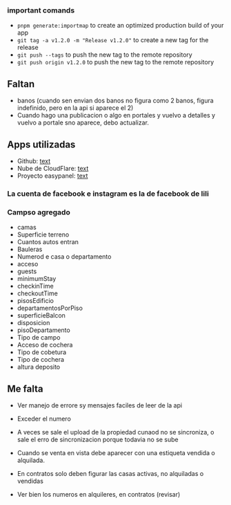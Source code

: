 ### important comands

- `pnpm generate:importmap` to create an optimized production build of your app
- `git tag -a v1.2.0 -m "Release v1.2.0"` to create a new tag for the release
- `git push --tags` to push the new tag to the remote repository
- `git push origin v1.2.0` to push the new tag to the remote repository

## Faltan

- banos (cuando sen envian dos banos no figura como 2 banos, figura indefinido, pero en la api si aparece el 2)
- Cuando hago una publicacion o algo en portales y vuelvo a detalles y vuelvo a portale sno aparece, debo actualizar.

## Apps utilizadas

- Github: [text](https://github.com/manudiiez/adminpanel-nazarpropiedades/actions)
- Nube de CloudFlare: [text](https://dash.cloudflare.com/c14fa1adf8db74d2102398802057e4ca/r2/default/buckets/nazarpropiedades-media?prefix=media%2F)
- Proyecto easypanel: [text](http://31.97.87.170:3000/projects/nazarpropiedades-admin/app/adminpanel-nazarpropiedades/deployments)

### La cuenta de facebook e instagram es la de facebook de lili

### Campso agregado

- camas
- Superficie terreno
- Cuantos autos entran
- Bauleras
- Numerod e casa o departamento
- acceso
- guests
- minimumStay
- checkinTime
- checkoutTime
- pisosEdificio
- departamentosPorPiso
- superficieBalcon
- disposicion
- pisoDepartamento
- Tipo de campo
- Acceso de cochera
- Tipo de cobetura
- Tipo de cochera
- altura deposito

## Me falta
- Ver manejo de errore sy mensajes faciles de leer de la api
- Exceder el numero

- A veces se sale el upload de la propiedad cunaod no se sincroniza, o sale el erro de sincronizacion porque todavia no se sube

- Cuando se venta en vista debe aparecer con una estiqueta vendida o alquilada. 
- En contratos solo deben figurar las casas activas, no alquiladas o vendidas
- Ver bien los numeros en alquileres, en contratos (revisar)